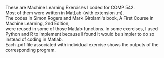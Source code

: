 These are Machine Learning Exercises I coded for COMP 542.           
Most of them were written in MatLab (with extension .m).    
The codes in Simon Rogers and Mark Girolami's book, A First Course in Machine Learning, 2nd Edition,     
were reused in some of those Matlab functions.
In some exercises, I used Python and R to implement because I found it would be simpler to do so       
instead of coding in Matlab.   
Each .pdf file associated with individual exercise shows the outputs of the corresponding program.